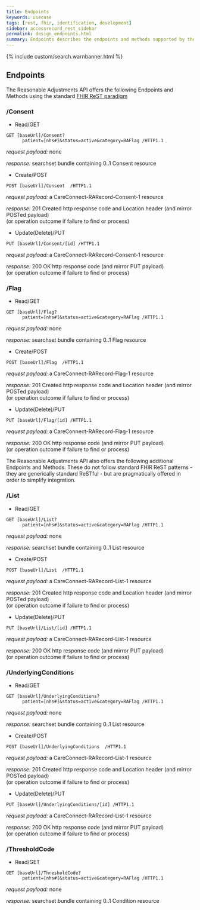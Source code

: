 ```yaml
---
title: Endpoints
keywords: usecase
tags: [rest, fhir, identification, development]
sidebar: accessrecord_rest_sidebar
permalink: design_endpoints.html
summary: Endpoints describes the endpoints and methods supported by the FHIR&reg; Reasonable Adjustments API
---
```

{% include custom/search.warnbanner.html %}

## Endpoints ##

    
The Reasonable Adjustments API offers the following Endpoints and Methods using the standard [FHIR ReST paradigm](http://hl7.org/fhir/STU3/http.html)
    
### /Consent ###

- Read/GET
```
GET [baseUrl]/Consent?
      patient=[nhs#]&status=active&category=RAFlag /HTTP1.1
```

*request payload:*
    none

*response:*
     searchset bundle containing 0..1 Consent resource

- Create/POST
```
POST [baseUrl]/Consent  /HTTP1.1
```

*request payload:*
    a CareConnect-RARecord-Consent-1 resource

*response:*
    201 Created http response code and Location header (and mirror POSTed payload)  
(or operation outcome if failure to find or process) 

- Update(Delete)/PUT
```
PUT [baseUrl]/Consent/[id] /HTTP1.1
```

*request payload:*
    a CareConnect-RARecord-Consent-1 resource

*response:*
200 OK http response code (and mirror PUT payload)  
(or operation outcome if failure to find or process)


### /Flag ###

- Read/GET
```
GET [baseUrl]/Flag?
      patient=[nhs#]&status=active&category=RAFlag /HTTP1.1
```

*request payload:*
    none

*response:*
     searchset bundle containing 0..1 Flag resource

- Create/POST
```
POST [baseUrl]/Flag  /HTTP1.1
```

*request payload:*
    a CareConnect-RARecord-Flag-1 resource

*response:*
    201 Created http response code and Location header (and mirror POSTed payload)  
(or operation outcome if failure to find or process) 

- Update(Delete)/PUT
```
PUT [baseUrl]/Flag/[id] /HTTP1.1
```

*request payload:*
    a CareConnect-RARecord-Flag-1 resource

*response:*
200 OK http response code (and mirror PUT payload)  
(or operation outcome if failure to find or process)

The Reasonable Adjustments API also offers the following additional Endpoints and Methods. These do not follow standard FHIR ReST patterns - they are generically standard ReSTful - but are pragmatically offered in order to simplify integration.


### /List ###

- Read/GET
```
GET [baseUrl]/List?
      patient=[nhs#]&status=active&category=RAFlag /HTTP1.1
```

*request payload:*
    none

*response:*
     searchset bundle containing 0..1 List resource

- Create/POST
```
POST [baseUrl]/List  /HTTP1.1
```

*request payload:*
    a CareConnect-RARecord-List-1 resource

*response:*
    201 Created http response code and Location header (and mirror POSTed payload)  
(or operation outcome if failure to find or process) 

- Update(Delete)/PUT
```
PUT [baseUrl]/List/[id] /HTTP1.1
```

*request payload:*
    a CareConnect-RARecord-List-1 resource

*response:*
200 OK http response code (and mirror PUT payload)  
(or operation outcome if failure to find or process)

### /UnderlyingConditions ###

- Read/GET
```
GET [baseUrl]/UnderlyingConditions?
      patient=[nhs#]&status=active&category=RAFlag /HTTP1.1
```

*request payload:*
    none

*response:*
     searchset bundle containing 0..1 List resource

- Create/POST
```
POST [baseUrl]/UnderlyingConditions  /HTTP1.1
```

*request payload:*
    a CareConnect-RARecord-List-1 resource

*response:*
    201 Created http response code and Location header (and mirror POSTed payload)  
(or operation outcome if failure to find or process) 

- Update(Delete)/PUT
```
PUT [baseUrl]/UnderlyingConditions/[id] /HTTP1.1
```

*request payload:*
    a CareConnect-RARecord-List-1 resource

*response:*
200 OK http response code (and mirror PUT payload)  
(or operation outcome if failure to find or process)

### /ThresholdCode ###

- Read/GET
```
GET [baseUrl]/ThresholdCode?
      patient=[nhs#]&status=active&category=RAFlag /HTTP1.1
```

*request payload:*
    none

*response:*
     searchset bundle containing 0..1 Condition resource
